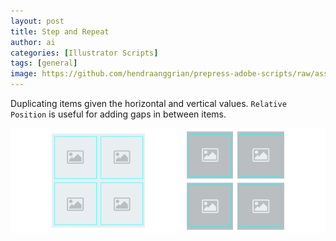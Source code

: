 ```yaml
---
layout: post
title: Step and Repeat
author: ai
categories: [Illustrator Scripts]
tags: [general]
image: https://github.com/hendraanggrian/prepress-adobe-scripts/raw/assets/screenshots/ai_objects_stepandrepeat.png
---
```


Duplicating items given the horizontal and vertical
values. `Relative Position` is useful for adding gaps in between items.

![Step and repeat items.](../images/samples/stepandrepeat_result.png)

